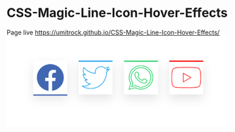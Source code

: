 # CSS-Magic-Line-Icon-Hover-Effects
Page live https://umitrock.github.io/CSS-Magic-Line-Icon-Hover-Effects/
<img src="https://github.com/UmitRock/CSS-Magic-Line-Icon-Hover-Effects/blob/main/page.PNG?raw=true" alt="">
